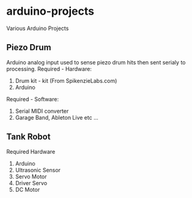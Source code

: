 # arduino-projects
Various Arduino Projects

## Piezo Drum
Arduino analog input used to sense piezo drum hits then sent serialy to processing.
Required - Hardware:
1. Drum kit - kit (From SpikenzieLabs.com)
2. Arduino

Required - Software:
1. Serial MIDI converter
2. Garage Band, Ableton Live etc ...

## Tank Robot
Required Hardware
1. Arduino
2. Ultrasonic Sensor
3. Servo Motor
4. Driver Servo
5. DC Motor


